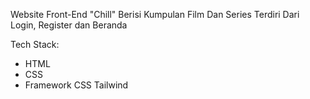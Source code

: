 Website Front-End "Chill"
Berisi Kumpulan Film Dan Series
Terdiri Dari Login, Register dan Beranda

Tech Stack:
- HTML
- CSS
- Framework CSS Tailwind
